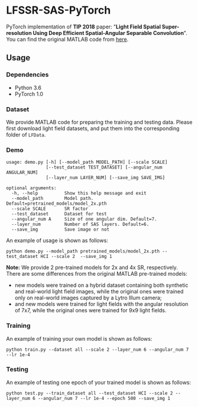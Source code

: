 # LFSSR-SAS-PyTorch
PyTorch implementation of **TIP 2018** paper: "**Light Field Spatial Super-resolution Using Deep Efficient Spatial-Angular Separable Convolution**". You can find the original MATLAB code from [here](https://github.com/spatialsr/DeepLightFieldSSR).

## Usage
### Dependencies
- Python 3.6
- PyTorch 1.0
### Dataset
We provide MATLAB code for preparing the training and testing data. Please first download light field datasets, and put them into the corresponding folder of `LFData`.

### Demo
```
usage: demo.py [-h] [--model_path MODEL_PATH] [--scale SCALE]
               [--test_dataset TEST_DATASET] [--angular_num ANGULAR_NUM]
               [--layer_num LAYER_NUM] [--save_img SAVE_IMG] 
             
optional arguments:  
  -h, --help          Show this help message and exit  
  --model_path        Model path. Default=pretrained_models/model_2x.pth  
  --scale SCALE       SR factor  
  --test_dataset      Dataset for test  
  --angular_num A     Size of one angular dim. Default=7.  
  --layer_num         Number of SAS layers. Default=6.  
  --save_img          Save image or not  
```
An example of usage is shown as follows:  

```
python demo.py --model_path pretrained_models/model_2x.pth --test_dataset HCI --scale 2  --save_img 1
```  
    
**Note:**  We provide 2 pre-trained models for 2x and 4x SR, respectively. There are some differences from the original MATLAB pre-trained models:  
- new models were trained on a hybrid dataset containing both synthetic and real-world light field images, while the original ones were trained only on real-world images captured by a Lytro Illum camera;
- and new models were trained for light fields with the angular resolution of 7x7, while the original ones were trained for 9x9 light fields. 

### Training 
An example of training your own model is shown as follows:
```
python train.py --dataset all --scale 2 --layer_num 6 --angular_num 7 --lr 1e-4
```
### Testing
An example of testing one epoch of your trained model is shown as follows:
```
python test.py --train_dataset all --test_dataset HCI --scale 2 --layer_num 6 --angular_num 7 --lr 1e-4 --epoch 500 --save_img 1
```
